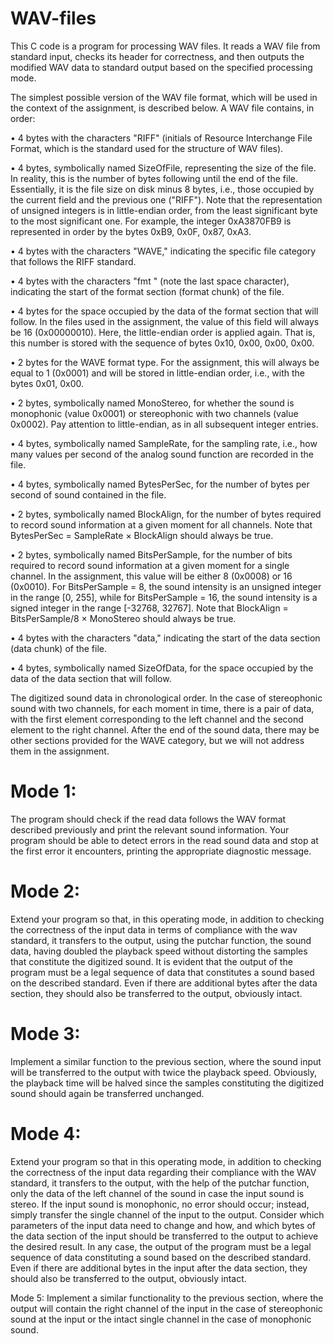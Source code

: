 # WAV-files
This C code is a program for processing WAV files. It reads a WAV file from standard input, checks its header for correctness, and then outputs the modified WAV data to standard output based on the specified processing mode.

The simplest possible version of the WAV file format, which will be used in the context of the assignment, is described below. A WAV file contains, in order:

• 4 bytes with the characters "RIFF" (initials of Resource Interchange File Format, which is the standard used for the structure of WAV files).

• 4 bytes, symbolically named SizeOfFile, representing the size of the file. In reality, this is the number of bytes following until the end of the file. Essentially, it is the file size on disk minus 8 bytes, i.e., those occupied by the current field and the previous one ("RIFF"). Note that the representation of unsigned integers is in little-endian order, from the least significant byte to the most significant one. For example, the integer 0xA3870FB9 is represented in order by the bytes 0xB9, 0x0F, 0x87, 0xA3.

• 4 bytes with the characters "WAVE," indicating the specific file category that follows the RIFF standard.

• 4 bytes with the characters "fmt " (note the last space character), indicating the start of the format section (format chunk) of the file.

• 4 bytes for the space occupied by the data of the format section that will follow. In the files used in the assignment, the value of this field will always be 16 (0x00000010). Here, the little-endian order is applied again. That is, this number is stored with the sequence of bytes 0x10, 0x00, 0x00, 0x00.

• 2 bytes for the WAVE format type. For the assignment, this will always be equal to 1 (0x0001) and will be stored in little-endian order, i.e., with the bytes 0x01, 0x00.

• 2 bytes, symbolically named MonoStereo, for whether the sound is monophonic (value 0x0001) or stereophonic with two channels (value 0x0002). Pay attention to little-endian, as in all subsequent integer entries.

• 4 bytes, symbolically named SampleRate, for the sampling rate, i.e., how many values per second of the analog sound function are recorded in the file.

• 4 bytes, symbolically named BytesPerSec, for the number of bytes per second of sound contained in the file.

• 2 bytes, symbolically named BlockAlign, for the number of bytes required to record sound information at a given moment for all channels. Note that BytesPerSec = SampleRate × BlockAlign should always be true.

• 2 bytes, symbolically named BitsPerSample, for the number of bits required to record sound information at a given moment for a single channel. In the assignment, this value will be either 8 (0x0008) or 16 (0x0010). For BitsPerSample = 8, the sound intensity is an unsigned integer in the range [0, 255], while for BitsPerSample = 16, the sound intensity is a signed integer in the range [-32768, 32767]. Note that BlockAlign = BitsPerSample/8 × MonoStereo should always be true.

• 4 bytes with the characters "data," indicating the start of the data section (data chunk) of the file.

• 4 bytes, symbolically named SizeOfData, for the space occupied by the data of the data section that will follow.

The digitized sound data in chronological order. In the case of stereophonic sound with two channels, for each moment in time, there is a pair of data, with the first element corresponding to the left channel and the second element to the right channel.
After the end of the sound data, there may be other sections provided for the WAVE category, but we will not address them in the assignment.

# Mode 1: 
The program should check if the read data follows the WAV format described previously and print the relevant sound information. Your program should be able to detect errors in the read sound data and stop at the first error it encounters, printing the appropriate diagnostic message.

# Mode 2: 
Extend your program so that, in this operating mode, in addition to checking the correctness of the input data in terms of compliance with the wav standard, it transfers to the output, using the putchar function, the sound data, having doubled the playback speed without distorting the samples that constitute the digitized sound. It is evident that the output of the program must be a legal sequence of data that constitutes a sound based on the described standard. Even if there are additional bytes after the data section, they should also be transferred to the output, obviously intact.

# Mode 3: 
Implement a similar function to the previous section, where the sound input will be transferred to the output with twice the playback speed. Obviously, the playback time will be halved since the samples constituting the digitized sound should again be transferred unchanged.

# Mode 4: 
Extend your program so that in this operating mode, in addition to checking the correctness of the input data regarding their compliance with the WAV standard, it transfers to the output, with the help of the putchar function, only the data of the left channel of the sound in case the input sound is stereo. If the input sound is monophonic, no error should occur; instead, simply transfer the single channel of the input to the output. Consider which parameters of the input data need to change and how, and which bytes of the data section of the input should be transferred to the output to achieve the desired result. In any case, the output of the program must be a legal sequence of data constituting a sound based on the described standard. Even if there are additional bytes in the input after the data section, they should also be transferred to the output, obviously intact.

Mode 5: Implement a similar functionality to the previous section, where the output will contain the right channel of the input in the case of stereophonic sound at the input or the intact single channel in the case of monophonic sound.

